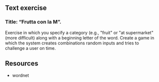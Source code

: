## Text exercise

### Title: “Frutta con la M”. 
Exercise in which you specify a category (e.g., "fruit" or "at supermarket" (more difficult) 
along with a beginning letter of the word. Create a game in which the system creates combinations
random inputs and tries to challenge a user on time. 


## Resources 

- wordnet


